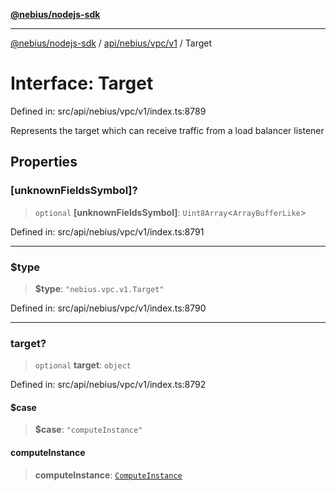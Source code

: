 [**@nebius/nodejs-sdk**](../../../../../README.md)

---

[@nebius/nodejs-sdk](../../../../../README.md) / [api/nebius/vpc/v1](../README.md) / Target

# Interface: Target

Defined in: src/api/nebius/vpc/v1/index.ts:8789

Represents the target which can receive traffic from a load balancer listener

## Properties

### \[unknownFieldsSymbol\]?

> `optional` **\[unknownFieldsSymbol\]**: `Uint8Array`\<`ArrayBufferLike`\>

Defined in: src/api/nebius/vpc/v1/index.ts:8791

---

### $type

> **$type**: `"nebius.vpc.v1.Target"`

Defined in: src/api/nebius/vpc/v1/index.ts:8790

---

### target?

> `optional` **target**: `object`

Defined in: src/api/nebius/vpc/v1/index.ts:8792

#### $case

> **$case**: `"computeInstance"`

#### computeInstance

> **computeInstance**: [`ComputeInstance`](ComputeInstance.md)
